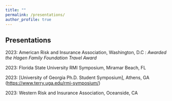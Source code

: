 ```yaml
---
title: ""
permalink: /presentations/
author_profile: true
---
```


## Presentations 
2023: American Risk and Insurance Association, Washington, D.C
: *Awarded the Hagen Family Foundation Travel Award* 

2023: Florida State University RMI Symposium, Miramar Beach, FL 

2023: [University of Georgia Ph.D. Student Symposium], Athens, GA (https://www.terry.uga.edu/rmi-symposium/)

2023: Western Risk and Insurance Association, Oceanside, CA 
